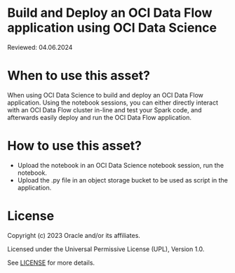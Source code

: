 # Build and Deploy an OCI Data Flow application using OCI Data Science

Reviewed: 04.06.2024

# When to use this asset?

When using OCI Data Science to build and deploy an OCI Data Flow application. Using the notebook sessions, you can either directly interact with an OCI Data Flow cluster in-line and test your Spark code, and afterwards easily deploy and run the OCI Data Flow application.

# How to use this asset?

- Upload the notebook in an OCI Data Science notebook session, run the notebook.
- Upload the .py file in an object storage bucket to be used as script in the application.

# License

Copyright (c) 2023 Oracle and/or its affiliates.

Licensed under the Universal Permissive License (UPL), Version 1.0.

See [LICENSE](https://github.com/oracle-devrel/technology-engineering/blob/main/LICENSE) for more details.
